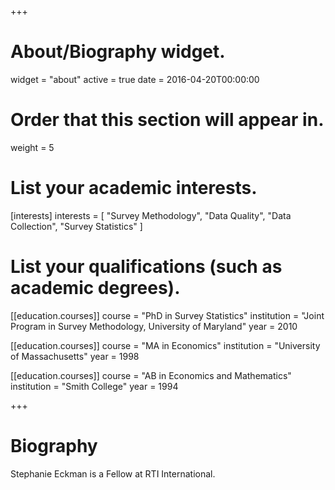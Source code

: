 +++
# About/Biography widget.
widget = "about"
active = true
date = 2016-04-20T00:00:00

# Order that this section will appear in.
weight = 5

# List your academic interests.
[interests]
  interests = [
    "Survey Methodology",
    "Data Quality",
    "Data Collection",
    "Survey Statistics"
  ]

# List your qualifications (such as academic degrees).
[[education.courses]]
  course = "PhD in Survey Statistics"
  institution = "Joint Program in Survey Methodology, University of Maryland"
  year = 2010

[[education.courses]]
  course = "MA in Economics"
  institution = "University of Massachusetts"
  year = 1998

[[education.courses]]
  course = "AB in Economics and Mathematics"
  institution = "Smith College"
  year = 1994
 
+++

# Biography

Stephanie Eckman is a Fellow at RTI International.
